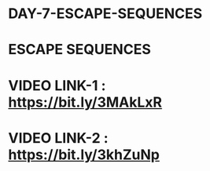 # DAY-7-ESCAPE-SEQUENCES 
# ESCAPE SEQUENCES
# VIDEO LINK-1 : https://bit.ly/3MAkLxR
# VIDEO LINK-2 : https://bit.ly/3khZuNp
